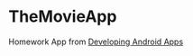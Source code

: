 TheMovieApp
========

Homework App from [Developing Android Apps](https://classroom.udacity.com/courses/ud853) 


